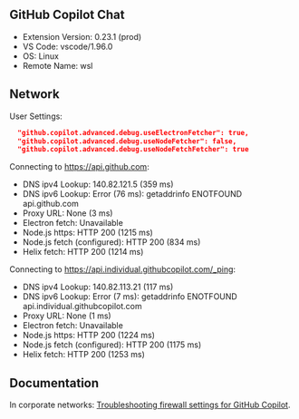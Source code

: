 ## GitHub Copilot Chat

- Extension Version: 0.23.1 (prod)
- VS Code: vscode/1.96.0
- OS: Linux
- Remote Name: wsl

## Network

User Settings:
```json
  "github.copilot.advanced.debug.useElectronFetcher": true,
  "github.copilot.advanced.debug.useNodeFetcher": false,
  "github.copilot.advanced.debug.useNodeFetchFetcher": true
```

Connecting to https://api.github.com:
- DNS ipv4 Lookup: 140.82.121.5 (359 ms)
- DNS ipv6 Lookup: Error (76 ms): getaddrinfo ENOTFOUND api.github.com
- Proxy URL: None (3 ms)
- Electron fetch: Unavailable
- Node.js https: HTTP 200 (1215 ms)
- Node.js fetch (configured): HTTP 200 (834 ms)
- Helix fetch: HTTP 200 (1214 ms)

Connecting to https://api.individual.githubcopilot.com/_ping:
- DNS ipv4 Lookup: 140.82.113.21 (117 ms)
- DNS ipv6 Lookup: Error (7 ms): getaddrinfo ENOTFOUND api.individual.githubcopilot.com
- Proxy URL: None (1 ms)
- Electron fetch: Unavailable
- Node.js https: HTTP 200 (1224 ms)
- Node.js fetch (configured): HTTP 200 (1175 ms)
- Helix fetch: HTTP 200 (1253 ms)

## Documentation

In corporate networks: [Troubleshooting firewall settings for GitHub Copilot](https://docs.github.com/en/copilot/troubleshooting-github-copilot/troubleshooting-firewall-settings-for-github-copilot).